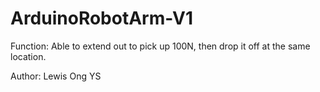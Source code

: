 # ArduinoRobotArm-V1
Function: Able to extend out to pick up 100N, then drop it off at the same location.

Author: Lewis Ong YS
